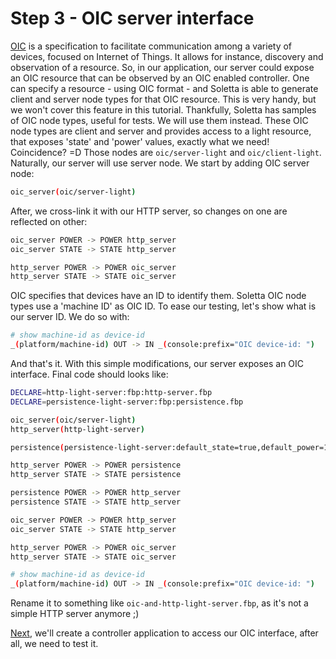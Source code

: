 # Step 3 - OIC server interface

[OIC](http://openinterconnect.org/) is a specification to facilitate
communication among a variety of devices, focused on Internet of Things.
It allows for instance, discovery and observation of a resource. So, in
our application, our server could expose an OIC resource that can be
observed by an OIC enabled controller.
One can specify a resource - using OIC format - and Soletta is able to
generate client and server node types for that OIC resource. This is very
handy, but we won't cover this feature in this tutorial. Thankfully,
Soletta has samples of OIC node types, useful for tests. We will use
them instead. These OIC node types are client and server and provides
access to a light resource, that exposes 'state' and 'power' values,
exactly what we need! Coincidence? =D
Those nodes are `oic/server-light` and `oic/client-light`. Naturally,
our server will use server node.
We start by adding OIC server node:

```sh
oic_server(oic/server-light)
```

After, we cross-link it with our HTTP server, so changes on one
are reflected on other:

```sh
oic_server POWER -> POWER http_server
oic_server STATE -> STATE http_server

http_server POWER -> POWER oic_server
http_server STATE -> STATE oic_server
```

OIC specifies that devices have an ID to identify them. Soletta OIC
node types use a 'machine ID' as OIC ID. To ease our testing, let's
show what is our server ID. We do so with:

```sh
# show machine-id as device-id
_(platform/machine-id) OUT -> IN _(console:prefix="OIC device-id: ")
```

And that's it. With this simple modifications, our server exposes an
OIC interface. Final code should looks like:

```sh
DECLARE=http-light-server:fbp:http-server.fbp
DECLARE=persistence-light-server:fbp:persistence.fbp

oic_server(oic/server-light)
http_server(http-light-server)

persistence(persistence-light-server:default_state=true,default_power=100)

http_server POWER -> POWER persistence
http_server STATE -> STATE persistence

persistence POWER -> POWER http_server
persistence STATE -> STATE http_server

oic_server POWER -> POWER http_server
oic_server STATE -> STATE http_server

http_server POWER -> POWER oic_server
http_server STATE -> STATE oic_server

# show machine-id as device-id
_(platform/machine-id) OUT -> IN _(console:prefix="OIC device-id: ")
```

Rename it to something like `oic-and-http-light-server.fbp`, as it's not
a simple HTTP server anymore ;)

[Next](../step4/tutorial.md), we'll create a controller application to access our OIC interface,
after all, we need to test it.
